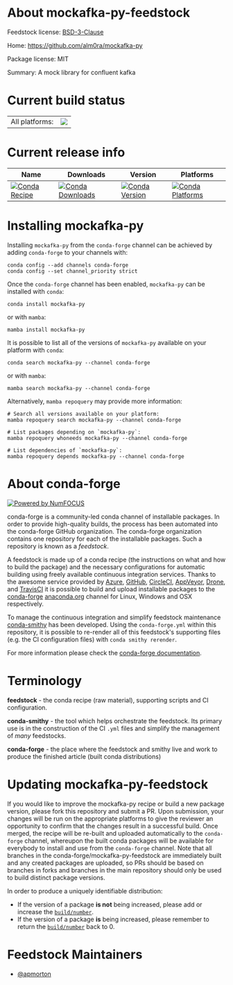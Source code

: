About mockafka-py-feedstock
===========================

Feedstock license: [BSD-3-Clause](https://github.com/conda-forge/mockafka-py-feedstock/blob/main/LICENSE.txt)

Home: https://github.com/alm0ra/mockafka-py

Package license: MIT

Summary: A mock library for confluent kafka

Current build status
====================


<table><tr><td>All platforms:</td>
    <td>
      <a href="https://dev.azure.com/conda-forge/feedstock-builds/_build/latest?definitionId=22244&branchName=main">
        <img src="https://dev.azure.com/conda-forge/feedstock-builds/_apis/build/status/mockafka-py-feedstock?branchName=main">
      </a>
    </td>
  </tr>
</table>

Current release info
====================

| Name | Downloads | Version | Platforms |
| --- | --- | --- | --- |
| [![Conda Recipe](https://img.shields.io/badge/recipe-mockafka--py-green.svg)](https://anaconda.org/conda-forge/mockafka-py) | [![Conda Downloads](https://img.shields.io/conda/dn/conda-forge/mockafka-py.svg)](https://anaconda.org/conda-forge/mockafka-py) | [![Conda Version](https://img.shields.io/conda/vn/conda-forge/mockafka-py.svg)](https://anaconda.org/conda-forge/mockafka-py) | [![Conda Platforms](https://img.shields.io/conda/pn/conda-forge/mockafka-py.svg)](https://anaconda.org/conda-forge/mockafka-py) |

Installing mockafka-py
======================

Installing `mockafka-py` from the `conda-forge` channel can be achieved by adding `conda-forge` to your channels with:

```
conda config --add channels conda-forge
conda config --set channel_priority strict
```

Once the `conda-forge` channel has been enabled, `mockafka-py` can be installed with `conda`:

```
conda install mockafka-py
```

or with `mamba`:

```
mamba install mockafka-py
```

It is possible to list all of the versions of `mockafka-py` available on your platform with `conda`:

```
conda search mockafka-py --channel conda-forge
```

or with `mamba`:

```
mamba search mockafka-py --channel conda-forge
```

Alternatively, `mamba repoquery` may provide more information:

```
# Search all versions available on your platform:
mamba repoquery search mockafka-py --channel conda-forge

# List packages depending on `mockafka-py`:
mamba repoquery whoneeds mockafka-py --channel conda-forge

# List dependencies of `mockafka-py`:
mamba repoquery depends mockafka-py --channel conda-forge
```


About conda-forge
=================

[![Powered by
NumFOCUS](https://img.shields.io/badge/powered%20by-NumFOCUS-orange.svg?style=flat&colorA=E1523D&colorB=007D8A)](https://numfocus.org)

conda-forge is a community-led conda channel of installable packages.
In order to provide high-quality builds, the process has been automated into the
conda-forge GitHub organization. The conda-forge organization contains one repository
for each of the installable packages. Such a repository is known as a *feedstock*.

A feedstock is made up of a conda recipe (the instructions on what and how to build
the package) and the necessary configurations for automatic building using freely
available continuous integration services. Thanks to the awesome service provided by
[Azure](https://azure.microsoft.com/en-us/services/devops/), [GitHub](https://github.com/),
[CircleCI](https://circleci.com/), [AppVeyor](https://www.appveyor.com/),
[Drone](https://cloud.drone.io/welcome), and [TravisCI](https://travis-ci.com/)
it is possible to build and upload installable packages to the
[conda-forge](https://anaconda.org/conda-forge) [anaconda.org](https://anaconda.org/)
channel for Linux, Windows and OSX respectively.

To manage the continuous integration and simplify feedstock maintenance
[conda-smithy](https://github.com/conda-forge/conda-smithy) has been developed.
Using the ``conda-forge.yml`` within this repository, it is possible to re-render all of
this feedstock's supporting files (e.g. the CI configuration files) with ``conda smithy rerender``.

For more information please check the [conda-forge documentation](https://conda-forge.org/docs/).

Terminology
===========

**feedstock** - the conda recipe (raw material), supporting scripts and CI configuration.

**conda-smithy** - the tool which helps orchestrate the feedstock.
                   Its primary use is in the construction of the CI ``.yml`` files
                   and simplify the management of *many* feedstocks.

**conda-forge** - the place where the feedstock and smithy live and work to
                  produce the finished article (built conda distributions)


Updating mockafka-py-feedstock
==============================

If you would like to improve the mockafka-py recipe or build a new
package version, please fork this repository and submit a PR. Upon submission,
your changes will be run on the appropriate platforms to give the reviewer an
opportunity to confirm that the changes result in a successful build. Once
merged, the recipe will be re-built and uploaded automatically to the
`conda-forge` channel, whereupon the built conda packages will be available for
everybody to install and use from the `conda-forge` channel.
Note that all branches in the conda-forge/mockafka-py-feedstock are
immediately built and any created packages are uploaded, so PRs should be based
on branches in forks and branches in the main repository should only be used to
build distinct package versions.

In order to produce a uniquely identifiable distribution:
 * If the version of a package **is not** being increased, please add or increase
   the [``build/number``](https://docs.conda.io/projects/conda-build/en/latest/resources/define-metadata.html#build-number-and-string).
 * If the version of a package **is** being increased, please remember to return
   the [``build/number``](https://docs.conda.io/projects/conda-build/en/latest/resources/define-metadata.html#build-number-and-string)
   back to 0.

Feedstock Maintainers
=====================

* [@apmorton](https://github.com/apmorton/)

